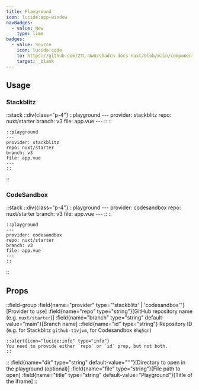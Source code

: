 ```yaml
---
title: Playground
icon: lucide:app-window
navBadges:
  - value: New
    type: lime
badges:
  - value: Source
    icon: lucide:code
    to: https://github.com/ZTL-UwU/shadcn-docs-nuxt/blob/main/components/content/Playground.vue
    target: _blank
---
```


## Usage

### Stackblitz

::stack
  ::div{class="p-4"}
    ::playground
    ---
    provider: stackblitz
    repo: nuxt/starter
    branch: v3
    file: app.vue
    ---
    ::
  ::
  ```mdc
  ::playground
  ---
  provider: stackblitz
  repo: nuxt/starter
  branch: v3
  file: app.vue
  ---
  ::
  ```
::

### CodeSandbox

::stack
  ::div{class="p-4"}
    ::playground
    ---
    provider: codesandbox
    repo: nuxt/starter
    branch: v3
    file: app.vue
    ---
    ::
  ::
  ```mdc
  ::playground
  ---
  provider: codesandbox
  repo: nuxt/starter
  branch: v3
  file: app.vue
  ---
  ::
  ```
::

## Props

::field-group
  :field{name="provider" type="'stackblitz' | 'codesandbox'"}[Provider to use]
  :field{name="repo" type="string"}[GitHub repository name (e.g. `nuxt/starter`)]
  :field{name="branch" type="string" default-value="main"}[Branch name]
  ::field{name="id" type="string"}
  Repository ID (e.g. for Stackblitz `github-t1vjvm`, for Codesandbox `8hq5qn`)

    ::alert{icon="lucide:info" type="info"}
    You need to provide either `repo` or `id` prop, but not both.
    ::
  ::
  :field{name="dir" type="string" default-value="''"}[Directory to open in the playground (optional)]
  :field{name="file" type="string"}[File path to open]
  :field{name="title" type="string" default-value="Playground"}[Title of the iframe]
::
